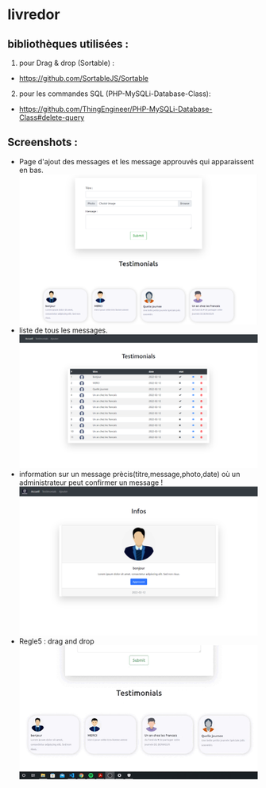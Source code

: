 # livredor

## bibliothèques utilisées :

1. pour Drag & drop (Sortable) :
- https://github.com/SortableJS/Sortable

2. pour les commandes SQL (PHP-MySQLi-Database-Class):
- https://github.com/ThingEngineer/PHP-MySQLi-Database-Class#delete-query


## Screenshots :
* Page d'ajout des messages et les message approuvés qui apparaissent en bas.
![ajout d'un message](https://github.com/ridaelbardai/livredor/blob/master/testimonials.png)
* liste de tous les messages.
![ajout d'un message](https://github.com/ridaelbardai/livredor/blob/master/list.png)
* information sur un message prècis(titre,message,photo,date) 
où un administrateur peut confirmer un message !
![ajout d'un message](https://github.com/ridaelbardai/livredor/blob/master/infos.png)
* Regle5 : drag and drop
![ajout d'un message](https://github.com/ridaelbardai/livredor/blob/master/drag%26drop.gif)

